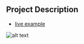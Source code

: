 ## Project Description

* [live example](https://tae898.github.io/website-templates/css3-drop-shadows/)

![alt text](https://github.com/learning-zone/Website-Templates/blob/master/assets/CSS3-drop-shadows.png "CSS3-drop-shadows")
